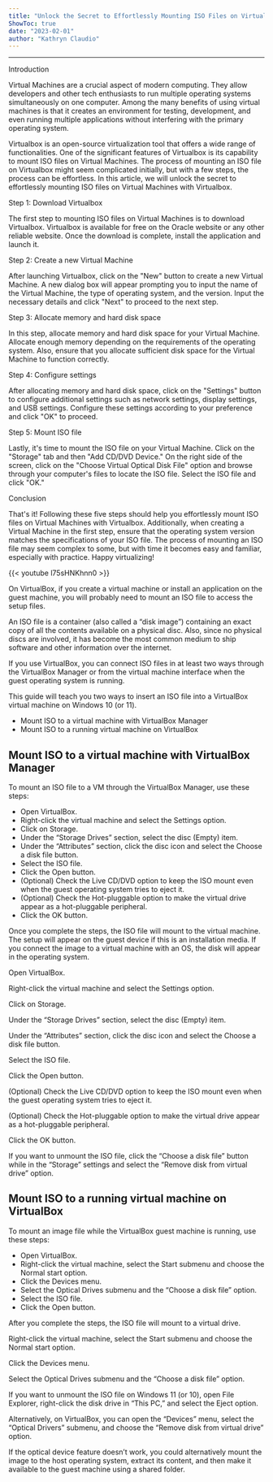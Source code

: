 ```yaml
---
title: "Unlock the Secret to Effortlessly Mounting ISO Files on Virtual Machines with Virtualbox!"
ShowToc: true 
date: "2023-02-01"
author: "Kathryn Claudio"
---
```

*****
Introduction

Virtual Machines are a crucial aspect of modern computing. They allow developers and other tech enthusiasts to run multiple operating systems simultaneously on one computer. Among the many benefits of using virtual machines is that it creates an environment for testing, development, and even running multiple applications without interfering with the primary operating system.

Virtualbox is an open-source virtualization tool that offers a wide range of functionalities. One of the significant features of Virtualbox is its capability to mount ISO files on Virtual Machines. The process of mounting an ISO file on Virtualbox might seem complicated initially, but with a few steps, the process can be effortless. In this article, we will unlock the secret to effortlessly mounting ISO files on Virtual Machines with Virtualbox.

Step 1: Download Virtualbox

The first step to mounting ISO files on Virtual Machines is to download Virtualbox. Virtualbox is available for free on the Oracle website or any other reliable website. Once the download is complete, install the application and launch it.

Step 2: Create a new Virtual Machine

After launching Virtualbox, click on the "New" button to create a new Virtual Machine. A new dialog box will appear prompting you to input the name of the Virtual Machine, the type of operating system, and the version. Input the necessary details and click "Next" to proceed to the next step.

Step 3: Allocate memory and hard disk space

In this step, allocate memory and hard disk space for your Virtual Machine. Allocate enough memory depending on the requirements of the operating system. Also, ensure that you allocate sufficient disk space for the Virtual Machine to function correctly.

Step 4: Configure settings

After allocating memory and hard disk space, click on the "Settings" button to configure additional settings such as network settings, display settings, and USB settings. Configure these settings according to your preference and click "OK" to proceed.

Step 5: Mount ISO file

Lastly, it's time to mount the ISO file on your Virtual Machine. Click on the "Storage" tab and then "Add CD/DVD Device." On the right side of the screen, click on the "Choose Virtual Optical Disk File" option and browse through your computer's files to locate the ISO file. Select the ISO file and click "OK."

Conclusion

That's it! Following these five steps should help you effortlessly mount ISO files on Virtual Machines with Virtualbox. Additionally, when creating a Virtual Machine in the first step, ensure that the operating system version matches the specifications of your ISO file. The process of mounting an ISO file may seem complex to some, but with time it becomes easy and familiar, especially with practice. Happy virtualizing!

{{< youtube l75sHNKhnn0 >}} 



On VirtualBox, if you create a virtual machine or install an application on the guest machine, you will probably need to mount an ISO file to access the setup files.
 
An ISO file is a container (also called a “disk image”) containing an exact copy of all the contents available on a physical disc. Also, since no physical discs are involved, it has become the most common medium to ship software and other information over the internet.
 
If you use VirtualBox, you can connect ISO files in at least two ways through the VirtualBox Manager or from the virtual machine interface when the guest operating system is running.
 
This guide will teach you two ways to insert an ISO file into a VirtualBox virtual machine on Windows 10 (or 11).
 
- Mount ISO to a virtual machine with VirtualBox Manager
 - Mount ISO to a running virtual machine on VirtualBox

 
## Mount ISO to a virtual machine with VirtualBox Manager
 
To mount an ISO file to a VM through the VirtualBox Manager, use these steps:
 
- Open VirtualBox.
 - Right-click the virtual machine and select the Settings option.
 - Click on Storage.
 - Under the “Storage Drives” section, select the disc (Empty) item.
 - Under the “Attributes” section, click the disc icon and select the Choose a disk file button.
 - Select the ISO file.
 - Click the Open button.
 - (Optional) Check the Live CD/DVD option to keep the ISO mount even when the guest operating system tries to eject it.
 - (Optional) Check the Hot-pluggable option to make the virtual drive appear as a hot-pluggable peripheral.
 - Click the OK button.

 
Once you complete the steps, the ISO file will mount to the virtual machine. The setup will appear on the guest device if this is an installation media. If you connect the image to a virtual machine with an OS, the disk will appear in the operating system.
 
Open VirtualBox.
 
Right-click the virtual machine and select the Settings option.
 

 
Click on Storage.
 
Under the “Storage Drives” section, select the disc (Empty) item.
 
Under the “Attributes” section, click the disc icon and select the Choose a disk file button.
 
Select the ISO file.
 
Click the Open button.
 
(Optional) Check the Live CD/DVD option to keep the ISO mount even when the guest operating system tries to eject it.
 
(Optional) Check the Hot-pluggable option to make the virtual drive appear as a hot-pluggable peripheral.
 
Click the OK button.
 
If you want to unmount the ISO file, click the “Choose a disk file” button while in the “Storage” settings and select the “Remove disk from virtual drive” option.
 
## Mount ISO to a running virtual machine on VirtualBox
 
To mount an image file while the VirtualBox guest machine is running, use these steps:
 
- Open VirtualBox.
 - Right-click the virtual machine, select the Start submenu and choose the Normal start option.
 - Click the Devices menu.
 - Select the Optical Drives submenu and the “Choose a disk file” option.
 - Select the ISO file.
 - Click the Open button.

 
After you complete the steps, the ISO file will mount to a virtual drive.
 
Right-click the virtual machine, select the Start submenu and choose the Normal start option.
 
Click the Devices menu.
 
Select the Optical Drives submenu and the “Choose a disk file” option.
 
If you want to unmount the ISO file on Windows 11 (or 10), open File Explorer, right-click the disk drive in “This PC,” and select the Eject option.
 
Alternatively, on VirtualBox, you can open the “Devices” menu, select the “Optical Drivers” submenu, and choose the “Remove disk from virtual drive” option.
 
If the optical device feature doesn’t work, you could alternatively mount the image to the host operating system, extract its content, and then make it available to the guest machine using a shared folder.




